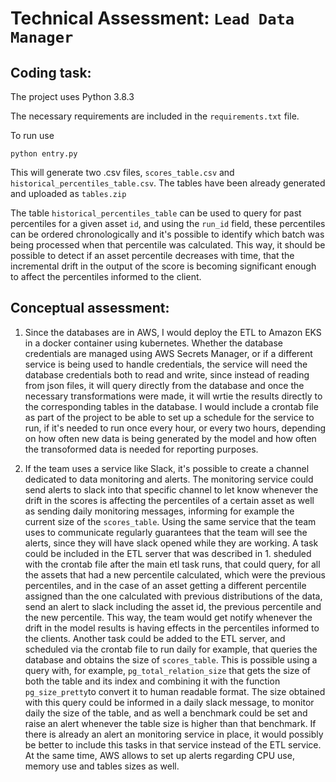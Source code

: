 # Technical Assessment: `Lead Data Manager`

## Coding task:

The project uses Python 3.8.3

The necessary requirements are included in the `requirements.txt` file.

To run use 

```
python entry.py
```

This will generate two .csv files, `scores_table.csv` and `historical_percentiles_table.csv`. 
The tables have been already generated and uploaded as `tables.zip`

The table `historical_percentiles_table` can be used to query for past percentiles for a given asset `id`, and using the `run_id` field, these percentiles can be ordered chronologically and it's possible to identify which batch was being processed when that percentile was calculated. This way, it should be possible to detect if an asset percentile decreases with time, that the incremental drift in the output of the score is becoming significant enough to affect the percentiles informed to the client.


## Conceptual assessment:

1. Since the databases are in AWS, I would deploy the ETL to Amazon EKS in a docker container using kubernetes. Whether the database credentials are managed using AWS Secrets Manager, or if a different service is being used to handle credentials, the service will need the database credentials both to read and write, since instead of reading from json files, it will query directly from the database and once the necessary transformations were made, it will wrtie the results directly to the corresponding tables in the database. I would include a crontab file as part of the project to be able to set up a schedule for the service to run, if it's needed to run once every hour, or every two hours, depending on how often new data is being generated by the model and how often the transoformed data is needed for reporting purposes.


2. If the team uses a service like Slack, it's possible to create a channel dedicated to data monitoring and alerts. The monitoring service could send alerts to slack into that specific channel to let know whenever the drift in the scores is affecting the percentiles of a certain asset as well as sending daily monitoring messages, informing for example the current size of the `scores_table`. Using the same service that the team uses to communicate regularly guarantees that the team will see the alerts, since they will have slack opened while they are working.
A task could be included in the ETL server that was described in 1. sheduled with the crontab file after the main etl task runs, that could query, for all the assets that had a new percentile calculated, which were the previous percentiles, and in the case of an asset getting a different percentile assigned than the one calculated with previous distributions of the data, send an alert to slack including the asset id, the previous percentile and the new percentile. This way, the team would get notify whenever the drift in the model results is having effects in the percentiles informed to the clients.
Another task could be added to the ETL server, and scheduled via the crontab file to run daily for example, that queries the database and obtains the size of `scores_table`. This is possible using a query with, for example, `pg_total_relation_size` that gets the size of both the table and its index and combining it with the function `pg_size_pretty`to convert it to human readable format. The size obtained with this query could be informed in a daily slack message, to monitor daily the size of the table, and as well a benchmark could be set and raise an alert whenever the table size is higher than that benchmark. 
If there is already an alert an monitoring service in place, it would possibly be better to include this tasks in that service instead of the ETL service.
At the same time, AWS allows to set up alerts regarding CPU use, memory use and tables sizes as well.